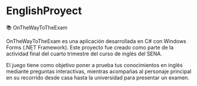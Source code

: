 # EnglishProyect


📚 OnTheWayToTheExam

OnTheWayToTheExam es una aplicación desarrollada en C# con Windows Forms (.NET Framework). Este proyecto fue creado como parte de la actividad final del cuarto trimestre del curso de inglés del SENA.

El juego tiene como objetivo poner a prueba tus conocimientos en inglés mediante preguntas interactivas, mientras acompañas al personaje principal en su recorrido desde casa hasta la universidad para presentar un examen.

